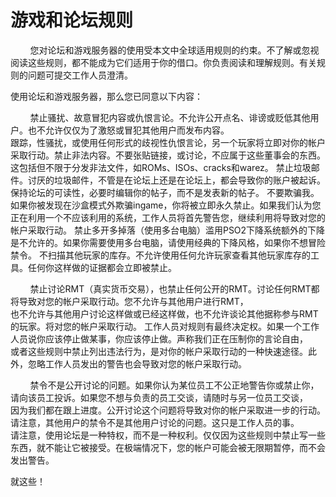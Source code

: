 # 游戏和论坛规则

&nbsp;&nbsp;&nbsp;&nbsp;&nbsp;&nbsp;&nbsp;&nbsp;您对论坛和游戏服务器的使用受本文中全球适用规则的约束。不了解或忽视阅读这些规则，都不能成为它们适用于你的借口。你负责阅读和理解规则。有关规则的问题可提交工作人员澄清。

使用论坛和游戏服务器，那么您已同意以下内容：

&nbsp;&nbsp;&nbsp;&nbsp;&nbsp;&nbsp;&nbsp;&nbsp;禁止骚扰、故意冒犯内容或仇恨言论。不允许公开点名、诽谤或贬低其他用户。也不允许仅仅为了激怒或冒犯其他用户而发布内容。  
跟踪，性骚扰，或使用任何形式的歧视性仇恨言论，另一个玩家将立即对你的帐户采取行动。禁止非法内容。不要张贴链接，或讨论，不应属于这些董事会的东西。这包括但不限于分发非法文件，如ROMs、ISOs、cracks和warez。
禁止垃圾邮件。讨厌的垃圾邮件，不管是在论坛上还是在论坛上，都会导致你的账户被起诉。保持论坛的可读性，必要时编辑你的帖子，而不是发表新的帖子。
不要欺骗我。如果你被发现在沙盒模式外欺骗ingame，你将被立即永久禁止。如果我们认为您正在利用一个不应该利用的系统，工作人员将首先警告您，继续利用将导致对您的帐户采取行动。
禁止多开多掉落（使用多台电脑）滥用PSO2下降系统额外的下降是不允许的。如果你需要使用多台电脑，请使用经典的下降风格，如果你不想冒险禁令。
不扫描其他玩家的库存。不允许使用任何允许玩家查看其他玩家库存的工具。任何你这样做的证据都会立即被禁止。

&nbsp;&nbsp;&nbsp;&nbsp;&nbsp;&nbsp;&nbsp;&nbsp;禁止讨论RMT（真实货币交易），也禁止任何公开的RMT。讨论任何RMT都将导致对您的帐户采取行动。您不允许与其他用户进行RMT，  
也不允许与其他用户讨论这样做或已经这样做，也不允许谈论其他据称参与RMT的玩家。将对您的帐户采取行动。
工作人员对规则有最终决定权。如果一个工作人员说你应该停止做某事，你应该停止做。声称我们正在压制你的言论自由，  
或者这些规则中禁止列出违法行为，是对你的帐户采取行动的一种快速途径。此外，忽略工作人员发出的警告也会导致对您的帐户采取行动。

&nbsp;&nbsp;&nbsp;&nbsp;&nbsp;&nbsp;&nbsp;&nbsp;禁令不是公开讨论的问题。如果你认为某位员工不公正地警告你或禁止你，请向该员工投诉。如果您不想与负责的员工交谈，请随时与另一位员工交谈，  
因为我们都在跟上进度。公开讨论这个问题将导致对你的帐户采取进一步的行动。请注意，其他用户的禁令不是其他用户讨论的问题。这只是工作人员的事。  
请注意，使用论坛是一种特权，而不是一种权利。仅仅因为这些规则中禁止写一些东西，就不能让它被接受。在极端情况下，您的帐户可能会被无限期暂停，而不会发出警告。

就这些！